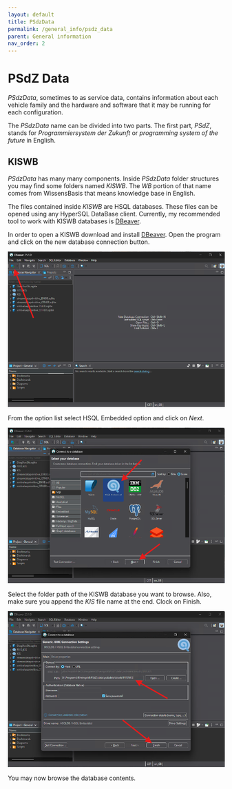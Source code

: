 ```yaml
---
layout: default
title: PSdzData
permalink: /general_info/psdz_data
parent: General information
nav_order: 2
---
```


# PSdZ Data

_PSdzData_, sometimes to as service data, contains information about each vehicle family and the hardware and software that it may be running for each configuration.

The _PSdzData_ name can be divided into two parts. The first part, _PSdZ_, stands for _Programmiersystem der Zukunft_ or _programming system of the future_ in English.

## KISWB

_PSdzData_ has many many components. Inside _PSdzData_ folder structures you may find some folders named _KISWB_. The _WB_ portion of that name comes from WissensBasis that means knowledge base in English.

The files contained inside _KISWB_ are HSQL databases. These files can be opened using any HyperSQL DataBase client. Currently, my recommended tool to work with KISWB databases is [DBeaver](https://dbeaver.io/download/).

In order to open a KISWB download and install [DBeaver](https://dbeaver.io/download/). Open the program and click on the new database connection button.

![New database connection](PSdzData_KISWB_NewDatabase.png)

From the option list select HSQL Embedded option and click on _Next_.

![New database connection](PSdzData_KISWB_DatabaseSelection.png)

Select the folder path of the KISWB database you want to browse. Also, make sure you append the _KIS_ file name at the end. Clock on Finish.

![New database connection](PSdzData_KISWB_DatabasePath.png)

You may now browse the database contents.
